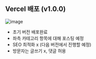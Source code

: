 ## Vercel 배포 (v1.0.0)
![image](https://github.com/user-attachments/assets/46edd090-2c93-43c6-8cc2-b37c5a856a20)

- 초기 버전 배포완료
- 좌측 카테고리 항목에 대해 포스팅 예정
- SEO 최적화 x (다음 버전에서 진행할 예정)
- 방문자는 글쓰기 x, 댓글 허용
